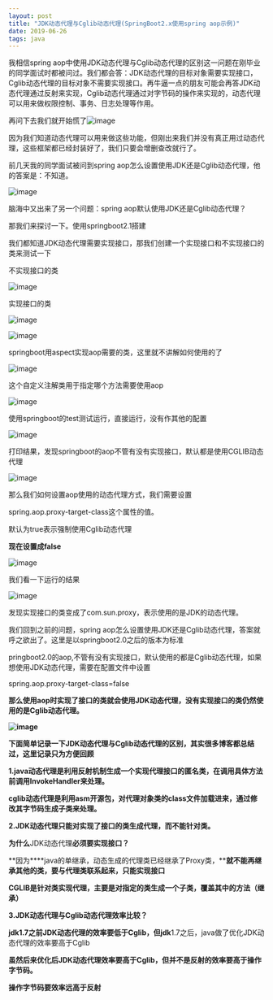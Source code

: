 ```yaml
---
layout: post
title: "JDK动态代理与Cglib动态代理(SpringBoot2.x使用spring aop示例)"
date: 2019-06-26
tags: java
---
```




我相信spring aop中使用JDK动态代理与Cglib动态代理的区别这一问题在刚毕业的同学面试时都被问过。我们都会答：JDK动态代理的目标对象需要实现接口，Cglib动态代理的目标对象不需要实现接口。再牛逼一点的朋友可能会再答JDK动态代理通过反射来实现，Cglib动态代理通过对字节码的操作来实现的，动态代理可以用来做权限控制、事务、日志处理等作用。

再问下去我们就开始慌了![image](https://gitee.com/yezhaoxin/static/raw/master/images/2019-06-26-JDK-pg1.jpg)

因为我们知道动态代理可以用来做这些功能，但刚出来我们并没有真正用过动态代理，这些框架都已经封装好了，我们只要会增删查改就行了。

前几天我的同学面试被问到spring aop怎么设置使用JDK还是Cglib动态代理，他的答案是：不知道。

![image](https://gitee.com/yezhaoxin/static/raw/master/images/2019-06-26-JDK-pg2.jpg)

脑海中又出来了另一个问题：spring aop默认使用JDK还是Cglib动态代理？

那我们来探讨一下。使用springboot2.1搭建

我们都知道JDK动态代理需要实现接口，那我们创建一个实现接口和不实现接口的类来测试一下

不实现接口的类

![image](https://gitee.com/yezhaoxin/static/raw/master/images/2019-06-26-JDK-pg3.jpg)

实现接口的类

![image](https://gitee.com/yezhaoxin/static/raw/master/images/2019-06-26-JDK-pg4.jpg)

![image](https://gitee.com/yezhaoxin/static/raw/master/images/2019-06-26-JDK-pg5.jpg)

springboot用aspect实现aop需要的类，这里就不讲解如何使用的了

![image](https://gitee.com/yezhaoxin/static/raw/master/images/2019-06-26-JDK-pg6.jpg)

这个自定义注解类用于指定哪个方法需要使用aop

![image](https://gitee.com/yezhaoxin/static/raw/master/images/2019-06-26-JDK-pg7.jpg)

使用springboot的test测试运行，直接运行，没有作其他的配置

![image](https://gitee.com/yezhaoxin/static/raw/master/images/2019-06-26-JDK-pg8.jpg)

打印结果，发现springboot的aop不管有没有实现接口，默认都是使用CGLIB动态代理

![image](https://gitee.com/yezhaoxin/static/raw/master/images/2019-06-26-JDK-pg9.jpg)

那么我们如何设置aop使用的动态代理方式，我们需要设置

spring.aop.proxy-target-class这个属性的值。

默认为true表示强制使用Cglib动态代理

**现在设置成false**

![image](https://gitee.com/yezhaoxin/static/raw/master/images/2019-06-26-JDK-pg10.jpg)

我们看一下运行的结果

![image](https://gitee.com/yezhaoxin/static/raw/master/images/2019-06-26-JDK-pg11.jpg)

发现实现接口的类变成了com.sun.proxy，表示使用的是JDK的动态代理。

我们回到之前的问题，spring aop怎么设置使用JDK还是Cglib动态代理，答案就呼之欲出了。这里是以springboot2.0之后的版本为标准

pringboot2.0的aop,不管有没有实现接口，默认使用的都是Cglib动态代理，如果想使用JDK动态代理，需要在配置文件中设置

spring.aop.proxy-target-class=false

**那么使用aop时实现了接口的类就会使用****JDK动态代理****，没有实现接口的类仍然使用的是Cglib动态代理。**

**![image](https://gitee.com/yezhaoxin/static/raw/master/images/2019-06-26-JDK-pg12.jpg)** 

**下面简单记录一下JDK动态代理与Cglib动态代理的区别，其实很多博客都总结过，这里记录只为方便回顾**

**1.java动态代理是利用反射机制生成一个实现代理接口的匿名类，在调用具体方法前调用InvokeHandler来处理。**

**cglib动态代理是利用asm开源包，对代理对象类的class文件加载进来，通过修改其字节码生成子类来处理。**

**2.JDK动态代理只能对实现了接口的类生成代理，而不能针对类。**

**为什么**JDK动态代理**必须要实现接口？**

**因为****java的单继承，动态生成的代理类已经继承了Proxy类，****就不能再继承其他的类，要与代理类联系起来，只能实现接口**

**CGLIB是针对类实现代理，主要是对指定的类生成一个子类，覆盖其中的方法（继承）**

**3.JDK动态代理与Cglib动态代理效率比较？**

**jdk1.7之前JDK动态代理的效率要低于Cglib，但jdk**1.7之后，java做了优化JDK动态代理的效率要高于Cglib

**虽然后来优化后JDK动态代理效率要高于Cglib，但并不是反射的效率要高于操作字节码。**

**操作字节码要效率远高于反射**